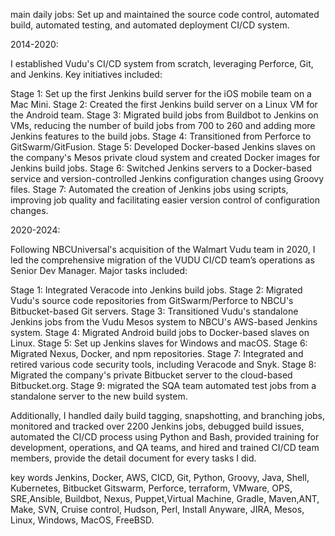 main daily jobs:
Set up and maintained the source code control, automated build, automated testing, and automated deployment CI/CD system.

2014-2020:

I established Vudu's CI/CD system from scratch, leveraging Perforce, Git, and Jenkins. Key initiatives included:

Stage 1: Set up the first Jenkins build server for the iOS mobile team on a Mac Mini.
Stage 2: Created the first Jenkins build server on a Linux VM for the Android team.
Stage 3: Migrated build jobs from Buildbot to Jenkins on VMs, reducing the number of build jobs from 700 to 260 and adding more Jenkins features to the build jobs.
Stage 4: Transitioned from Perforce to GitSwarm/GitFusion.
Stage 5: Developed Docker-based Jenkins slaves on the company's Mesos private cloud system and created Docker images for Jenkins build jobs.
Stage 6: Switched Jenkins servers to a Docker-based service and version-controlled Jenkins configuration changes using Groovy files.
Stage 7: Automated the creation of Jenkins jobs using scripts, improving job quality and facilitating easier version control of configuration changes.

2020-2024:

Following NBCUniversal's acquisition of the Walmart Vudu team in 2020, I led the comprehensive migration of the VUDU CI/CD team’s operations as Senior Dev Manager. Major tasks included:

Stage 1: Integrated Veracode into Jenkins build jobs.
Stage 2: Migrated Vudu's source code repositories from GitSwarm/Perforce to NBCU's Bitbucket-based Git servers.
Stage 3: Transitioned Vudu's standalone Jenkins jobs from the Vudu Mesos system to NBCU's AWS-based Jenkins system.
Stage 4: Migrated Android build jobs to Docker-based slaves on Linux.
Stage 5: Set up Jenkins slaves for Windows and macOS.
Stage 6: Migrated Nexus, Docker, and npm repositories.
Stage 7: Integrated and retired various code security tools, including Veracode and Snyk.
Stage 8: Migrated the company's private Bitbucket server to the cloud-based Bitbucket.org.
Stage 9: migrated the SQA team automated test jobs from a standalone server to the new build system.

Additionally, I handled daily build tagging, snapshotting, and branching jobs, monitored and tracked over 2200 Jenkins jobs, debugged build issues, automated the CI/CD process using Python and Bash, provided training for development, operations, and QA teams, and hired and trained CI/CD team members, provide the detail document for every tasks I did.

key words
Jenkins, Docker, AWS, CICD, Git, Python, Groovy, Java, Shell, Kubernetes, Bitbucket Gitswarm, Perforce, terraform, VMware, OPS, SRE,Ansible, Buildbot, Nexus, Puppet,Virtual Machine, Gradle, Maven,ANT, Make, SVN, Cruise control, Hudson, Perl, Install Anyware, JIRA, Mesos, Linux, Windows, MacOS, FreeBSD.
